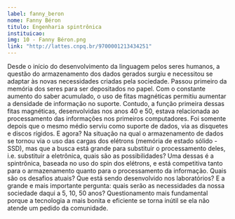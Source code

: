 ```yaml
---
label: fanny_beron
nome: Fanny Béron
titulo: Engenharia spintrônica
instituicao:
img: 10 - Fanny Béron.png
link: "http://lattes.cnpq.br/9700001213434251"
---
```


Desde o início do desenvolvimento da linguagem pelos seres humanos, a questão do armazenamento dos dados gerados surgiu e necessitou se adaptar às novas necessidades criadas pela sociedade. Passou primeiro da memória dos seres para ser depositados no papel. Com o constante aumento do saber acumulado, o uso de fitas magnéticas permitiu aumentar a densidade de informação no suporte. Contudo, a função primeira dessas fitas magnéticas, desenvolvidas nos anos 40 e 50, estava relacionada ao processamento das informações nos primeiros computadores. Foi somente depois que o mesmo médio serviu como suporte de dados, via as disquetes e discos rígidos.
E agora? Na situação na qual o armazenamento de dados se tornou via o uso das cargas dos elétrons (memória de estado sólido - SSD), mas que a busca está grande para substituir o processamento deles, i.e. substituir a eletrônica, quais são as possibilidades? Uma dessas é a spintrônica, baseada no uso do spin dos elétrons, e está competitiva tanto para o armazenamento quanto para o processamento da informação. Quais são os desafios atuais? Que está sendo desenvolvido nos laboratórios? E a grande e mais importante pergunta: quais serão as necessidades da nossa sociedade daqui a 5, 10, 50 anos? Questionamento mais fundamental porque a tecnologia a mais bonita e eficiente se torna inútil se ela não atende um pedido da comunidade.

